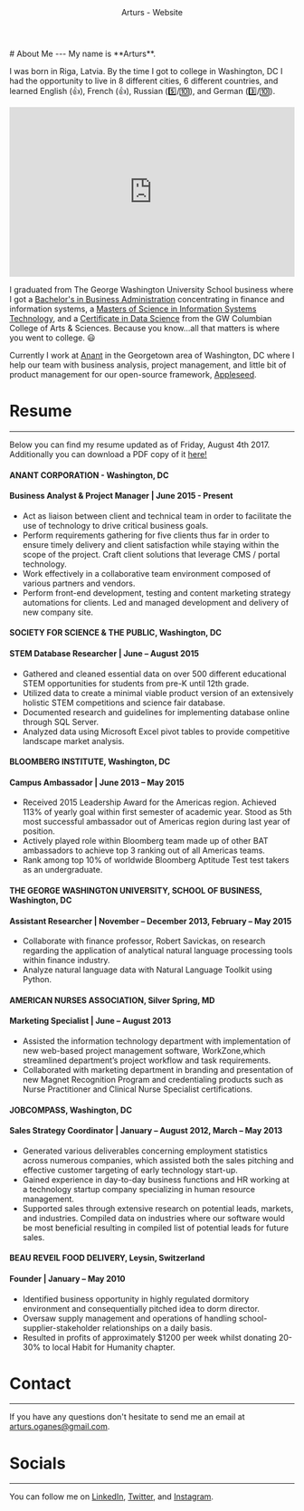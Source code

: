 
<header>
Arturs - Website
</header>
# About Me
---
My name is **Arturs**.

I was born in Riga, Latvia. By the time I got to college in Washington, DC I had the opportunity to live in 8 different cities, 6 different countries, and learned English (:thumbsup:), French (:thumbsup:), Russian (:five:/:keycap_ten:), and German (:three:/:keycap_ten:).

<iframe width="100%" height="300" src="https://www.google.com/maps/embed?pb=!1m18!1m12!1m3!1d278360.92585341353!2d23.850081744067825!3d56.97116141078604!2m3!1f0!2f0!3f0!3m2!1i1024!2i768!4f13.1!3m3!1m2!1s0x46eecfb0e5073ded%3A0x400cfcd68f2fe30!2sRiga%2C+Latvia!5e0!3m2!1sen!2sus!4v1501877805075" frameborder="0" allowfullscreen  align="center"></iframe>

I graduated from The George Washington University School business where I got a [Bachelor's in Business Administration](https://business.gwu.edu/academics/programs/undergraduate/bba) concentrating in finance and information systems, a [Masters of Science in Information Systems Technology](https://business.gwu.edu/academics/programs/specialized-masters/msist), and a [Certificate in Data Science](https://datasci.columbian.gwu.edu/) from the GW Columbian College of Arts & Sciences. Because you know...all that matters is where you went to college. :smiley:

Currently I work at <a href="www.anant.us" target="_blank">Anant</a> in the Georgetown area of Washington, DC where I help our team with business analysis, project management, and little bit of product management for our open-source framework, <a href="https://github.com/Appleseed" target="_blank">Appleseed</a>.


# Resume
---
Below you can find my resume updated as of Friday, August 4th 2017. Additionally you can download a PDF copy of it <a href="Arturs.Oganesyan-Peel.CV.03.20.2017.pdf" target="_blank">here!</a>


#### ANANT CORPORATION - Washington, DC
#### Business Analyst & Project Manager   |   June 2015 - Present
- Act as liaison between client and technical team in order to facilitate the use of technology to drive critical business goals.
- Perform requirements gathering for five clients thus far in order to ensure timely delivery and client satisfaction while staying within the
scope of the project. Craft client solutions that leverage CMS / portal technology.
- Work effectively in a collaborative team environment composed of various partners and vendors.
- Perform front-end development, testing and content marketing strategy automations for clients. Led and managed development and delivery of new company site.

#### SOCIETY FOR SCIENCE & THE PUBLIC, Washington, DC 
#### STEM Database Researcher   |   June – August 2015
- Gathered and cleaned essential data on over 500 different educational STEM opportunities for students from pre-K until 12th grade.
- Utilized data to create a minimal viable product version of an extensively holistic STEM competitions and science fair database.
- Documented research and guidelines for implementing database online through SQL Server.
- Analyzed data using Microsoft Excel pivot tables to provide competitive landscape market analysis.

#### BLOOMBERG INSTITUTE, Washington, DC 
#### Campus Ambassador   |   June 2013 – May 2015
- Received 2015 Leadership Award for the Americas region. Achieved 113% of yearly goal within first semester of academic year. Stood
as 5th most successful ambassador out of Americas region during last year of position.
- Actively played role within Bloomberg team made up of other BAT ambassadors to achieve top 3 ranking out of all Americas teams.
- Rank among top 10% of worldwide Bloomberg Aptitude Test test takers as an undergraduate.

#### THE GEORGE WASHINGTON UNIVERSITY, SCHOOL OF BUSINESS, Washington, DC 
#### Assistant Researcher   |   November – December 2013, February – May 2015
- Collaborate with finance professor, Robert Savickas, on research regarding the application of analytical natural language processing tools within finance industry. 
- Analyze natural language data with Natural Language Toolkit using Python.

#### AMERICAN NURSES ASSOCIATION, Silver Spring, MD
#### Marketing Specialist   |   June – August 2013
- Assisted the information technology department with implementation of new web-based project management software, WorkZone,which streamlined department’s project workflow and task requirements.
- Collaborated with marketing department in branding and presentation of new Magnet Recognition Program and credentialing products such as Nurse Practitioner and Clinical Nurse Specialist certifications.

#### JOBCOMPASS, Washington, DC 
#### Sales Strategy Coordinator   |   January – August 2012, March – May 2013
- Generated various deliverables concerning employment statistics across numerous companies, which assisted both the sales pitching and effective customer targeting of early technology start-up.
- Gained experience in day-to-day business functions and HR working at a technology startup company specializing in human resource management.
- Supported sales through extensive research on potential leads, markets, and industries. Compiled data on industries where our software would be most beneficial resulting in compiled list of potential leads for future sales.

#### BEAU REVEIL FOOD DELIVERY, Leysin, Switzerland
#### Founder   |   January – May 2010
- Identified business opportunity in highly regulated dormitory environment and consequentially pitched idea to dorm director.
- Oversaw supply management and operations of handling school-supplier-stakeholder relationships on a daily basis.
 -  Resulted in profits of approximately $1200 per week whilst donating 20-30% to local Habit for Humanity chapter.

# Contact
---
If you have any questions don't hesitate to send me an email at [arturs.oganes@gmail.com](mailto:arturs.oganes@gmail.com).

# Socials
---
You can follow me on <a href="https://www.linkedin.com/in/arturso/?locale=en_US" target="_blank">LinkedIn</a>, <a href="https://twitter.com/_AOG" target="_blank">Twitter</a>, and <a href="https://www.instagram.com/le_roi_arturs/" target="_blank">Instagram</a>.

<!--[<img src="images/linkedin.svg" alt="LinkedIn" style="width: 20px;"/>]-->
